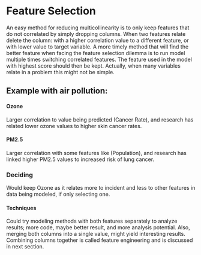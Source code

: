 # Feature Selection

An easy method for reducing multicollinearity is to only keep features that do not correlated by simply dropping columns. 
When two features relate delete the column: with a higher correlation value to a different feature, or with lower value to target variable.
A more timely method that will find the better feature when facing the feature selection dilemma is to run model multiple times switching correlated features.
The feature used in the model with highest score should then be kept.
Actually, when many variables relate in a problem this might not be simple. 

## Example with air pollution:

#### Ozone 
Larger correlation to value being predicted (Cancer Rate), 
and research has related lower ozone values to higher skin cancer rates.

#### PM2.5
Larger correlation with some features like (Population), 
and research has linked higher PM2.5 values to increased risk of lung cancer.

### Deciding
Would keep Ozone as it relates more to incident and less to other features in data being modeled, 
if only selecting one.

#### Techniques
Could try modeling methods with both features separately to analyze results; 
more code, maybe better result, and more analysis potential.
Also, merging both columns into a single value, might yield interesting results.
Combining columns together is called feature engineering and is discussed in next section.

